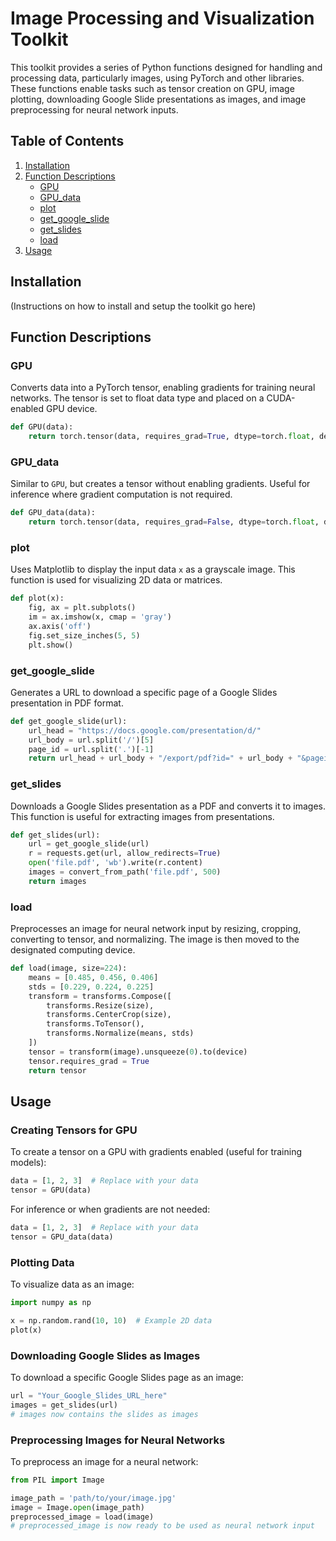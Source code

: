 # Image Processing and Visualization Toolkit

This toolkit provides a series of Python functions designed for handling and processing data, particularly images, using PyTorch and other libraries. These functions enable tasks such as tensor creation on GPU, image plotting, downloading Google Slide presentations as images, and image preprocessing for neural network inputs.

## Table of Contents
1. [Installation](#installation)
2. [Function Descriptions](#function-descriptions)
   - [GPU](#gpu)
   - [GPU_data](#gpu_data)
   - [plot](#plot)
   - [get_google_slide](#get_google_slide)
   - [get_slides](#get_slides)
   - [load](#load)
3. [Usage](#usage)

## Installation

(Instructions on how to install and setup the toolkit go here)

## Function Descriptions

### GPU
Converts data into a PyTorch tensor, enabling gradients for training neural networks. The tensor is set to float data type and placed on a CUDA-enabled GPU device.

```python
def GPU(data):
    return torch.tensor(data, requires_grad=True, dtype=torch.float, device=torch.device('cuda'))
```

### GPU_data
Similar to `GPU`, but creates a tensor without enabling gradients. Useful for inference where gradient computation is not required.

```python
def GPU_data(data):
    return torch.tensor(data, requires_grad=False, dtype=torch.float, device=torch.device('cuda'))
```

### plot
Uses Matplotlib to display the input data `x` as a grayscale image. This function is used for visualizing 2D data or matrices.

```python
def plot(x):
    fig, ax = plt.subplots()
    im = ax.imshow(x, cmap = 'gray')
    ax.axis('off')
    fig.set_size_inches(5, 5)
    plt.show()
```

### get_google_slide
Generates a URL to download a specific page of a Google Slides presentation in PDF format.

```python
def get_google_slide(url):
    url_head = "https://docs.google.com/presentation/d/"
    url_body = url.split('/')[5]
    page_id = url.split('.')[-1]
    return url_head + url_body + "/export/pdf?id=" + url_body + "&pageid=" + page_id
```

### get_slides
Downloads a Google Slides presentation as a PDF and converts it to images. This function is useful for extracting images from presentations.

```python
def get_slides(url):
    url = get_google_slide(url)
    r = requests.get(url, allow_redirects=True)
    open('file.pdf', 'wb').write(r.content)
    images = convert_from_path('file.pdf', 500)
    return images
```

### load
Preprocesses an image for neural network input by resizing, cropping, converting to tensor, and normalizing. The image is then moved to the designated computing device.

```python
def load(image, size=224):
    means = [0.485, 0.456, 0.406]
    stds = [0.229, 0.224, 0.225]
    transform = transforms.Compose([
        transforms.Resize(size),
        transforms.CenterCrop(size),
        transforms.ToTensor(),
        transforms.Normalize(means, stds)
    ])
    tensor = transform(image).unsqueeze(0).to(device)
    tensor.requires_grad = True
    return tensor
```

## Usage

### Creating Tensors for GPU

To create a tensor on a GPU with gradients enabled (useful for training models):

```python
data = [1, 2, 3]  # Replace with your data
tensor = GPU(data)
```

For inference or when gradients are not needed:

```python
data = [1, 2, 3]  # Replace with your data
tensor = GPU_data(data)
```

### Plotting Data

To visualize data as an image:

```python
import numpy as np

x = np.random.rand(10, 10)  # Example 2D data
plot(x)
```

### Downloading Google Slides as Images

To download a specific Google Slides page as an image:

```python
url = "Your_Google_Slides_URL_here"
images = get_slides(url)
# images now contains the slides as images
```

### Preprocessing Images for Neural Networks

To preprocess an image for a neural network:

```python
from PIL import Image

image_path = 'path/to/your/image.jpg'
image = Image.open(image_path)
preprocessed_image = load(image)
# preprocessed_image is now ready to be used as neural network input
```
